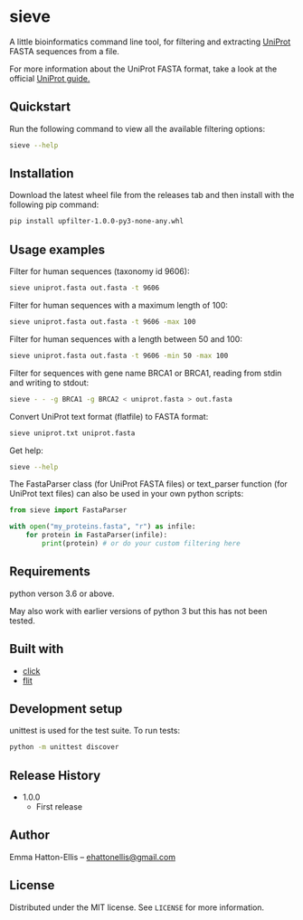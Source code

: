 # sieve

A little bioinformatics command line tool, for filtering and extracting [UniProt](https://www.uniprot.org) FASTA sequences from a file.

For more information about the UniProt FASTA format, take a look at the official [UniProt guide.](https://www.uniprot.org/help/fasta-headers)

## Quickstart

Run the following command to view all the available filtering options:
```bash
sieve --help
```

## Installation

Download the latest wheel file from the releases tab and then install with the following pip command:

```bash
pip install upfilter-1.0.0-py3-none-any.whl 
```

## Usage examples
Filter for human sequences (taxonomy id 9606):

```bash
sieve uniprot.fasta out.fasta -t 9606
```

Filter for human sequences with a maximum length of 100:

```bash
sieve uniprot.fasta out.fasta -t 9606 -max 100
```

Filter for human sequences with a length between 50 and 100:

```bash
sieve uniprot.fasta out.fasta -t 9606 -min 50 -max 100
```

Filter for sequences with gene name BRCA1 or BRCA1, reading from stdin and writing to stdout:
```bash
sieve - - -g BRCA1 -g BRCA2 < uniprot.fasta > out.fasta
```

Convert UniProt text format (flatfile) to FASTA format:
```bash
sieve uniprot.txt uniprot.fasta
```

Get help:
```bash
sieve --help
```

The FastaParser class (for UniProt FASTA files) or text_parser function (for UniProt text files) can also be used in your own python scripts:

```python
from sieve import FastaParser

with open("my_proteins.fasta", "r") as infile:
    for protein in FastaParser(infile):
        print(protein) # or do your custom filtering here

```

## Requirements
python verson 3.6 or above.

May also work with earlier versions of python 3 but this has not been tested.

## Built with
- [click](https://click.palletsprojects.com/en/7.x/)
- [flit](https://github.com/takluyver/flit)

## Development setup

unittest is used for the test suite. To run tests:

```sh
python -m unittest discover 
```

## Release History

* 1.0.0
    * First release

## Author

Emma Hatton-Ellis – ehattonellis@gmail.com

## License

Distributed under the MIT license. See ``LICENSE`` for more information.
